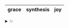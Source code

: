 | grace | synthesis | joy |
| :---: | :-------: | :-: |

<details>
  <summary>✨</summary>
  These words are chosen at random each day. New words will appear here tomorrow morning.
</details>
